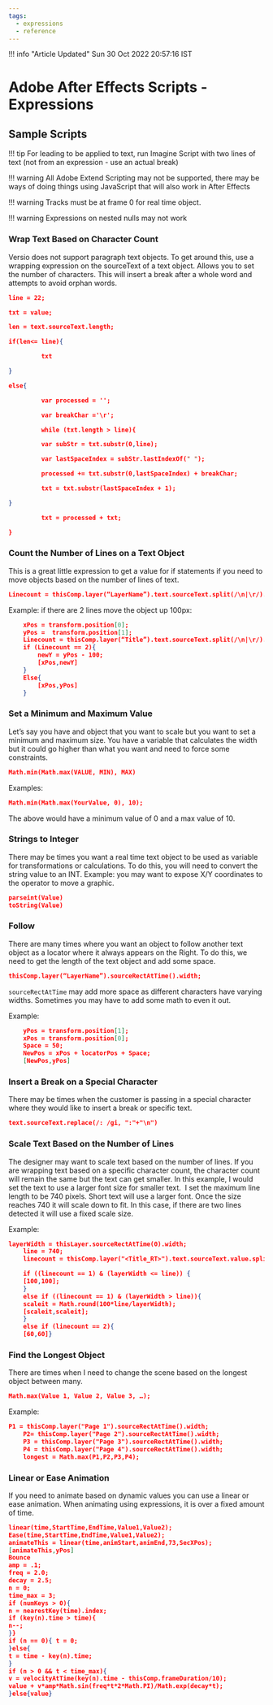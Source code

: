 ```yaml
---
tags:
  - expressions
  - reference
---
```


<!--
Title : 202204282041_adobe_after_effects_expressions_reference
- Created : 2022-04-15 11:10
- Updated :
- Author : James Rivers
- Written against (version):
- Sources :
- Author Notes :
- Tags : [!versio_graphics_moc](../../!versio_graphics_moc.md)
-->
!!! info "Article Updated"
    Sun 30 Oct 2022 20:57:16 IST

# Adobe After Effects Scripts - Expressions

## Sample Scripts

!!! tip 
    For leading to be applied to text, run Imagine Script with two lines of text (not from an expression - use an actual break)

!!! warning 
    All Adobe Extend Scripting may not be supported, there may be ways of doing things using JavaScript that will also work in After Effects

!!! warning
    Tracks must be at frame 0 for real time object.

!!! warning 
    Expressions on nested nulls may not work

### Wrap Text Based on Character Count

Versio does not support paragraph text objects. To get around this, use a wrapping expression on the sourceText of a text object. Allows you to set the number of characters. This will insert a break after a whole word and attempts to avoid orphan words.

```json
line = 22;

txt = value;

len = text.sourceText.length;

if(len<= line){

         txt

}

else{

         var processed = '';

         var breakChar ='\r';

         while (txt.length > line){

         var subStr = txt.substr(0,line);

         var lastSpaceIndex = subStr.lastIndexOf(" ");

         processed += txt.substr(0,lastSpaceIndex) + breakChar;

         txt = txt.substr(lastSpaceIndex + 1);

}

         txt = processed + txt;

}
```

### Count the Number of Lines on a Text Object

This is a great little expression to get a value for if statements if you need to move objects based on the number of lines of text.

```json
Linecount = thisComp.layer(“LayerName”).text.sourceText.split(/\n|\r/).length;
```

Example: if there are 2 lines move the object up 100px:

```json
	xPos = transform.position[0];
	yPos =  transform.position[1];
	Linecount = thisComp.layer(“Title”).text.sourceText.split(/\n|\r/).length;
	if (Linecount == 2){
		newY = yPos - 100;
		[xPos,newY]
	}
	Else{
		[xPos,yPos]
	}

```

### Set a Minimum and Maximum Value

Let’s say you have and object that you want to scale but you want to set a minimum and maximum size. You have a variable that calculates the width but it could go higher than what you want and need to force some constraints.

```json
Math.min(Math.max(VALUE, MIN), MAX)
```

Examples:
```json
Math.min(Math.max(YourValue, 0), 10);
```
The above would have a minimum value of 0 and a max value of 10.

### Strings to Integer

There may be times you want a real time text object to be used as variable for transformations or calculations. To do this, you will need to convert the string value to an INT. Example: you may want to expose X/Y coordinates to the operator to move a graphic.

```json
parseint(Value)
toString(Value)
```

### Follow

There are many times where you want an object to follow another text object as a locator where it always appears on the Right. To do this, we need to get the length of the text object and add some space.

```json
thisComp.layer(“LayerName”).sourceRectAtTime().width;
```

`sourceRectAtTime` may add more space as different characters have varying widths. Sometimes you may have to add some math to even it out.

Example:
```json
	yPos = transform.position[1];
	xPos = transform.position[0];
	Space = 50;
	NewPos = xPos + locatorPos + Space;		
	[NewPos,yPos]

```

### Insert a Break on a Special Character

There may be times when the customer is passing in a special character where they would like to insert a break or specific text.

```json
text.sourceText.replace(/: /gi, ":"+"\n")
```

### Scale Text Based on the Number of Lines

The designer may want to scale text based on the number of lines. If you are wrapping text based on a specific character count, the character count will remain the same but the text can get smaller. In this example, I would set the text to use a larger font size for smaller text.  I set the maximum line length to be 740 pixels. Short text will use a larger font. Once the size reaches 740 it will scale down to fit. In this case, if there are two lines detected it will use a fixed scale size.

Example:
```json
layerWidth = thisLayer.sourceRectAtTime(0).width; 
	line = 740; 
	linecount = thisComp.layer("<Title_RT>").text.sourceText.value.split(/\n|\r/).length;

	if ((linecount == 1) & (layerWidth <= line)) {
	[100,100];
	}
	else if ((linecount == 1) & (layerWidth > line)){
	scaleit = Math.round(100*line/layerWidth); 
	[scaleit,scaleit];
	}	
	else if (linecount == 2){
	[60,60]}

```

### Find the Longest Object

There are times when I need to change the scene based on the longest object between many.
```json
Math.max(Value 1, Value 2, Value 3, …);
```
Example:
```json
P1 = thisComp.layer("Page 1").sourceRectAtTime().width;
	P2= thisComp.layer("Page 2").sourceRectAtTime().width;
	P3 = thisComp.layer("Page 3").sourceRectAtTime().width;
	P4 = thisComp.layer("Page 4").sourceRectAtTime().width;
	longest = Math.max(P1,P2,P3,P4);
```
### Linear or Ease Animation

If you need to animate based on dynamic values you can use a linear or ease animation. When animating using expressions, it is over a fixed amount of time.

```json
linear(time,StartTime,EndTime,Value1,Value2);
Ease(time,StartTime,EndTime,Value1,Value2);
animateThis = linear(time,animStart,animEnd,73,SecXPos);
[animateThis,yPos]
Bounce
amp = .1;
freq = 2.0;
decay = 2.5;
n = 0;
time_max = 3;
if (numKeys > 0){
n = nearestKey(time).index;
if (key(n).time > time){
n--;
}}
if (n == 0){ t = 0;
}else{
t = time - key(n).time;
}
if (n > 0 && t < time_max){
v = velocityAtTime(key(n).time - thisComp.frameDuration/10);
value + v*amp*Math.sin(freq*t*2*Math.PI)/Math.exp(decay*t);
}else{value}

```

